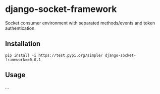 # django-socket-framework
Socket consumer environment with separated methods/events and token authentication.

## Installation
```console
pip install -i https://test.pypi.org/simple/ django-socket-framework==0.0.1
```

## Usage

...
